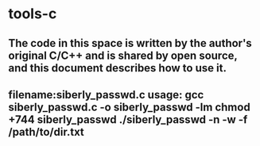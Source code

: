 # tools-c
The code in this space is written by the author's original C/C++ and is shared by open source, and this document describes how to use it.
------------------------------------------------------------------------------------------------------------------------------------------
filename:siberly_passwd.c
usage:
    gcc siberly_passwd.c -o siberly_passwd -lm
    chmod +744 siberly_passwd
    ./siberly_passwd -n <number> -w <words> -f /path/to/dir.txt
------------------------------------------------------------------------------------------------------------------------------------------
    
